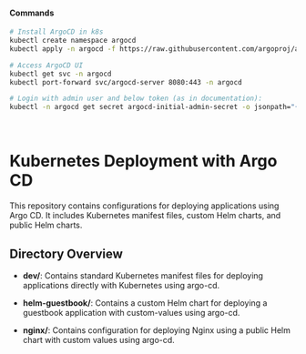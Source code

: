 #### Commands

```bash
# Install ArgoCD in k8s
kubectl create namespace argocd
kubectl apply -n argocd -f https://raw.githubusercontent.com/argoproj/argo-cd/stable/manifests/install.yaml

# Access ArgoCD UI
kubectl get svc -n argocd
kubectl port-forward svc/argocd-server 8080:443 -n argocd

# Login with admin user and below token (as in documentation):
kubectl -n argocd get secret argocd-initial-admin-secret -o jsonpath="{.data.password}" | base64 --decode && echo
```
</br>

# Kubernetes Deployment with Argo CD

This repository contains configurations for deploying applications using Argo CD. It includes Kubernetes manifest files, custom Helm charts, and public Helm charts.

## Directory Overview

- **dev/**: Contains standard Kubernetes manifest files for deploying applications directly with Kubernetes using argo-cd.

- **helm-guestbook/**: Contains a custom Helm chart for deploying a guestbook application with custom-values using argo-cd.

- **nginx/**: Contains configuration for deploying Nginx using a public Helm chart with custom values using argo-cd.